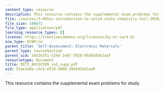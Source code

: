 ```yaml
---
content_type: resource
description: This resource contains the supplemental exam problems for study.
file: /courses/3-091sc-introduction-to-solid-state-chemistry-fall-2010/51ae2a0ac5c5e529388829d4d5a91ee0_MIT3_091SCF09_sa3_supp.pdf
file_size: 190673
file_type: application/pdf
learning_resource_types: []
license: https://creativecommons.org/licenses/by-nc-sa/4.0/
ocw_type: OCWFile
parent_title: 'Self-Assessment: Electronic Materials'
parent_type: CourseSection
parent_uid: 3452e351-524d-2e8f-7020-05d4103e2aaf
resourcetype: Document
title: MIT3_091SCF09_sa3_supp.pdf
uid: 51ae2a0a-c5c5-e529-3888-29d4d5a91ee0
---
```

This resource contains the supplemental exam problems for study.